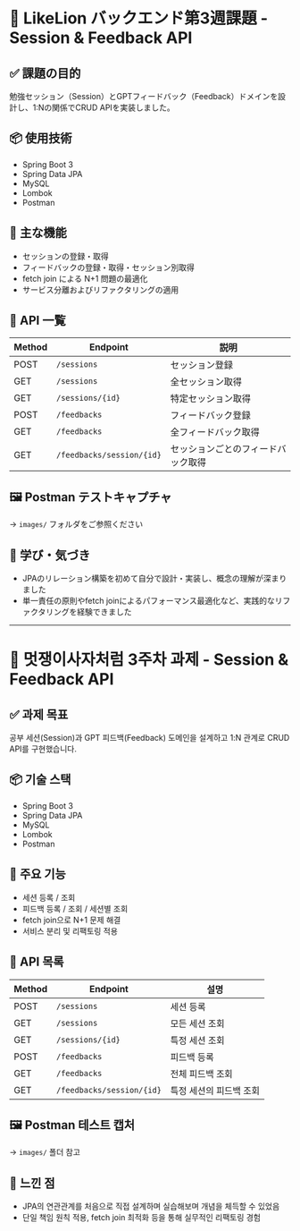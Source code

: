 # 🦁 LikeLion バックエンド第3週課題 - Session & Feedback API

## ✅ 課題の目的
勉強セッション（Session）とGPTフィードバック（Feedback）ドメインを設計し、1:Nの関係でCRUD APIを実装しました。

## 📦 使用技術
- Spring Boot 3
- Spring Data JPA
- MySQL
- Lombok
- Postman

## 📄 主な機能
- セッションの登録・取得
- フィードバックの登録・取得・セッション別取得
- fetch join による N+1 問題の最適化
- サービス分離およびリファクタリングの適用

## 🔄 API 一覧
| Method | Endpoint | 説明 |
|--------|----------|------|
| POST   | `/sessions` | セッション登録 |
| GET    | `/sessions` | 全セッション取得 |
| GET    | `/sessions/{id}` | 特定セッション取得 |
| POST   | `/feedbacks` | フィードバック登録 |
| GET    | `/feedbacks` | 全フィードバック取得 |
| GET    | `/feedbacks/session/{id}` | セッションごとのフィードバック取得 |

## 🖼️ Postman テストキャプチャ
→ `images/` フォルダをご参照ください

## 🧠 学び・気づき
- JPAのリレーション構築を初めて自分で設計・実装し、概念の理解が深まりました
- 単一責任の原則やfetch joinによるパフォーマンス最適化など、実践的なリファクタリングを経験できました

---

# 🦁 멋쟁이사자처럼 3주차 과제 - Session & Feedback API

## ✅ 과제 목표
공부 세션(Session)과 GPT 피드백(Feedback) 도메인을 설계하고 1:N 관계로 CRUD API를 구현했습니다.

## 📦 기술 스택
- Spring Boot 3
- Spring Data JPA
- MySQL
- Lombok
- Postman

## 📄 주요 기능
- 세션 등록 / 조회
- 피드백 등록 / 조회 / 세션별 조회
- fetch join으로 N+1 문제 해결
- 서비스 분리 및 리팩토링 적용

## 🔄 API 목록
| Method | Endpoint | 설명 |
|--------|----------|------|
| POST   | `/sessions` | 세션 등록 |
| GET    | `/sessions` | 모든 세션 조회 |
| GET    | `/sessions/{id}` | 특정 세션 조회 |
| POST   | `/feedbacks` | 피드백 등록 |
| GET    | `/feedbacks` | 전체 피드백 조회 |
| GET    | `/feedbacks/session/{id}` | 특정 세션의 피드백 조회 |

## 🖼️ Postman 테스트 캡처
→ `images/` 폴더 참고

## 🧠 느낀 점
- JPA의 연관관계를 처음으로 직접 설계하며 실습해보며 개념을 체득할 수 있었음
- 단일 책임 원칙 적용, fetch join 최적화 등을 통해 실무적인 리팩토링 경험
